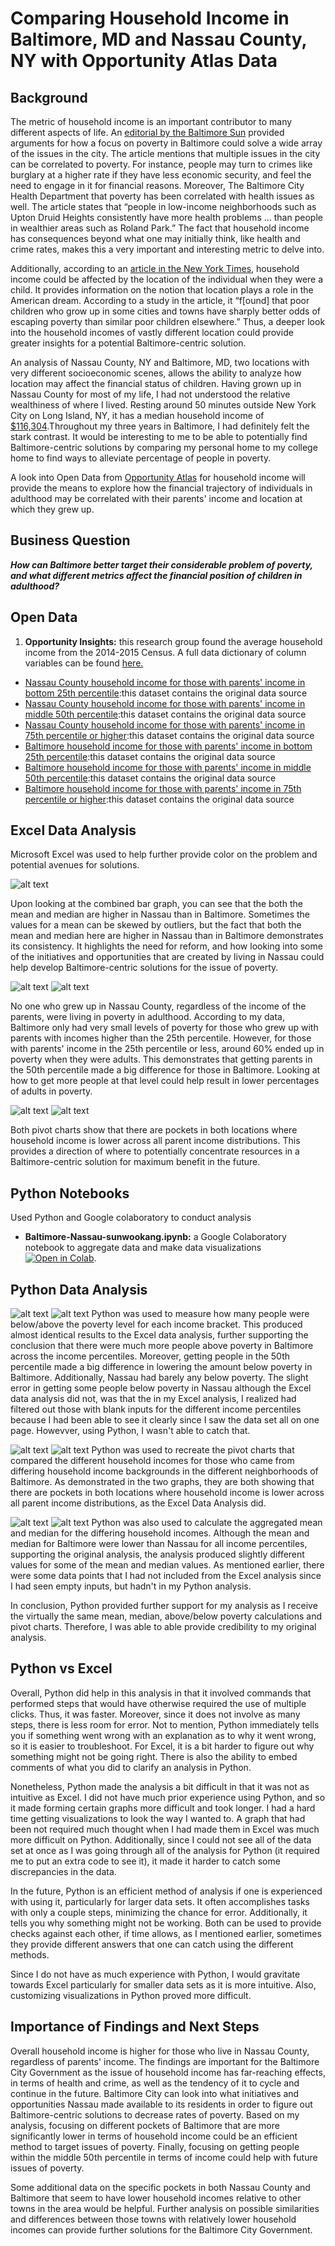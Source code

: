 # Comparing Household Income in Baltimore, MD and Nassau County, NY with Opportunity Atlas Data
## Background

The metric of household income is an important contributor to many different aspects of life. An [editorial by the Baltimore Sun](https://www.baltimoresun.com/opinion/editorial/bs-ed-0207-baltimore-poverty-20190205-story.html) provided arguments for how a focus on poverty in Baltimore could solve a wide array of the issues in the city. The article mentions that multiple issues in the city can be correlated to poverty. For instance, people may turn to crimes like burglary at a higher rate if they have less economic security, and feel the need to engage in it for financial reasons. Moreover, The Baltimore City Health Department that poverty has been correlated with health issues as well. The article states that “people in low-income neighborhoods such as Upton Druid Heights consistently have more health problems … than people in wealthier areas such as Roland Park.” The fact that household income has consequences beyond what one may initially think, like health and crime rates, makes this a very important and interesting metric to delve into.

Additionally, according to an [article in the New York Times](https://www.nytimes.com/2015/05/04/upshot/an-atlas-of-upward-mobility-shows-paths-out-of-poverty.html), household income could be affected by the location of the individual when they were a child. It provides information on the notion that location plays a role in the American dream. According to a study in the article, it “f[ound] that poor children who grow up in some cities and towns have sharply better odds of escaping poverty than similar poor children elsewhere.” Thus, a deeper look into the household incomes of vastly different location could provide greater insights for a potential Baltimore-centric solution. 

An analysis of Nassau County, NY and Baltimore, MD, two locations with very different socioeconomic scenes, allows the ability to analyze how location may affect the financial status of children. Having grown up in Nassau County for most of my life, I had not understood the relative wealthiness of where I lived. Resting around 50 minutes outside New York City on Long Island, NY, it has a median household income of [$116,304](https://datausa.io/profile/geo/nassau-county-ny).Throughout my three years in Baltimore, I had definitely felt the stark contrast. It would be interesting to me to be able to potentially find Baltimore-centric solutions by comparing my personal home to my college home to find ways to alleviate percentage of people in poverty.

A look into Open Data from [Opportunity Atlas](https://www.opportunityatlas.org/) for household income will provide the means to explore how the financial trajectory of individuals in adulthood may be correlated with their parents' income and location at which they grew up.

## Business Question
___How can Baltimore better target their considerable problem of poverty, and what different metrics affect the financial position of children in adulthood?___

## Open Data 
1.	__Opportunity Insights:__ this research group found the average household income from the 2014-2015 Census. A full data dictionary of column variables can be found [here.](https://github.com/skang06/baltimore-nassau-county/blob/master/glossary.txt)
- [Nassau County household income for those with parents' income in bottom 25th percentile](https://github.com/skang06/baltimore-nassau-county/blob/master/shown_tract_kfr_rP_gP_p25%20(11).csv):this dataset contains the original data source
- [Nassau County household income for those with parents' income in middle 50th percentile](https://github.com/skang06/baltimore-nassau-county/blob/master/shown_tract_kfr_rP_gP_p50%20(7).csv):this dataset contains the original data source
- [Nassau County household income for those with parents' income in 75th percentile or higher](https://github.com/skang06/baltimore-nassau-county/blob/master/shown_tract_kfr_rP_gP_p75%20(2).csv):this dataset contains the original data source
- [Baltimore household income for those with parents' income in bottom 25th percentile](https://github.com/skang06/baltimore-nassau-county/blob/master/shown_tract_kfr_rP_gP_p25%20(12).csv):this dataset contains the original data source
- [Baltimore household income for those with parents' income in middle 50th percentile](https://github.com/skang06/baltimore-nassau-county/blob/master/shown_tract_kfr_rP_gP_p50%20(8).csv):this dataset contains the original data source
- [Baltimore household income for those with parents' income in 75th percentile or higher](https://github.com/skang06/baltimore-nassau-county/blob/master/shown_tract_kfr_rP_gP_p75%20(3).csv):this dataset contains the original data source


## Excel Data Analysis 
Microsoft Excel was used to help further provide color on the problem and potential avenues for solutions.

![alt text](https://github.com/skang06/baltimore-nassau-county/blob/master/meanmedian.png)

Upon looking at the combined bar graph, you can see that the both the mean and median are higher in Nassau than in Baltimore. Sometimes the values for a mean can be skewed by outliers, but the fact that both the mean and median here are higher in Nassau than in Baltimore demonstrates its consistency. It highlights the need for reform, and how looking into some of the initiatives and opportunities that are created by living in Nassau could help develop Baltimore-centric solutions for the issue of poverty.

![alt text](https://github.com/skang06/baltimore-nassau-county/blob/master/nassaupoverty.png)
![alt text](https://github.com/skang06/baltimore-nassau-county/blob/master/baltimorepoverty.png)

No one who grew up in Nassau County, regardless of the income of the parents, were living in poverty in adulthood. According to my data, Baltimore only had very small levels of poverty for those who grew up with parents with incomes higher than the 25th percentile. However, for those with parents' income in the 25th percentile or less, around 60% ended up in poverty when they were adults. This demonstrates that getting parents in the 50th percentile made a big difference for those in Baltimore. Looking at how to get more people at that level could help result in lower percentages of adults in poverty. 

![alt text](https://github.com/skang06/baltimore-nassau-county/blob/master/nassaupivot1.png)
![alt text](https://github.com/skang06/baltimore-nassau-county/blob/master/baltimorepivot2.png)

Both pivot charts show that there are pockets in both locations where household income is lower across all parent income distributions. This provides a direction of where to potentially concentrate resources in a Baltimore-centric solution for maximum benefit in the future. 

## Python Notebooks
Used Python and Google colaboratory to conduct analysis
- __Baltimore-Nassau-sunwookang.ipynb:__ a Google Colaboratory notebook to aggregate data and make data visualizations [![Open in Colab](https://colab.research.google.com/assets/colab-badge.svg)](https://colab.research.google.com/drive/11teRC-rjrv8kMtpNIDOyBTZdIYh9PQTe#scrollTo=tbo5tE9SR066).

## Python Data Analysis

![alt text](https://github.com/skang06/baltimore-nassau-county/blob/master/Screen%20Shot%202020-11-22%20at%205.58.12%20PM.png)
![alt text](https://github.com/skang06/baltimore-nassau-county/blob/master/Screen%20Shot%202020-11-22%20at%205.58.31%20PM.png)
Python was used to measure how many people were below/above the poverty level for each income bracket. This produced almost identical results to the Excel data analysis, further supporting the conclusion that there were much more people above poverty in Baltimore across the income percentiles. Moreover, getting people in the 50th percentile made a big difference in lowering the amount below poverty in Baltimore. Additionally, Nassau had barely any below poverty. The slight error in getting some people below poverty in Nassau although the Excel data analysis did not, was that the in my Excel analysis, I realized had filtered out those with blank inputs for the different income percentiles because I had been able to see it clearly since I saw the data set all on one page. Howevver, using Python, I wasn't able to catch that.

![alt text](https://github.com/skang06/baltimore-nassau-county/blob/master/Screen%20Shot%202020-11-22%20at%205.59.15%20PM.png)
![alt text](https://github.com/skang06/baltimore-nassau-county/blob/master/Screen%20Shot%202020-11-22%20at%205.59.26%20PM.png)
Python was used to recreate the pivot charts that compared the different household incomes for those who came from differing household income backgrounds in the different neighborhoods of Baltimore. As demonstrated in the two graphs, they are both showing that there are pockets in both locations where household income is lower across all parent income distributions, as the Excel Data Analysis did. 

![alt text](https://github.com/skang06/baltimore-nassau-county/blob/master/Screen%20Shot%202020-11-22%20at%205.58.42%20PM.png)
![alt text](https://github.com/skang06/baltimore-nassau-county/blob/master/Screen%20Shot%202020-11-22%20at%205.58.52%20PM.png)
Python was also used to calculate the aggregated mean and median for the differing household incomes. Although the mean and median for Baltimore were lower than Nassau for all income percentiles, supporting the original analysis, the analysis produced slightly different values for some of the mean and median values. As mentioned earlier, there were some data points that I had not included from the Excel analysis since I had seen empty inputs, but hadn't in my Python analysis.

In conclusion, Python provided further support for my analysis as I receive the virtually the same mean, median, above/below poverty calculations and pivot charts. Therefore, I was able to able provide credibility to my original analysis. 

## Python vs Excel

Overall, Python did help in this analysis in that it involved commands that performed steps that would have otherwise required the use of multiple clicks. Thus, it was faster. Moreover, since it does not involve as many steps, there is less room for error. Not to mention, Python immediately tells you if something went wrong with an explanation as to why it went wrong, so it is easier to troubleshoot. For Excel, it is a bit harder to figure out why something might not be going right. There is also the ability to embed comments of what you did to clarify an analysis in Python.

Nonetheless, Python made the analysis a bit difficult in that it was not as intuitive as Excel. I did not have much prior experience using Python, and so it made forming certain graphs more difficult and took longer. I had a hard time getting visualizations to look the way I wanted to. A graph that had been not required much thought when I had made them in Excel was much more difficult on Python. Additionally, since I could not see all of the data set at once as I was going through all of the analysis for Python (it required me to put an extra code to see it), it made it harder to catch some discrepancies in the data. 

In the future, Python is an efficient method of analysis if one is experienced with using it, particularly for larger data sets. It often accomplishes tasks with only a couple steps, minimizing the chance for error. Additionally, it tells you why something might not be working. Both can be used to provide checks against each other, if time allows, as I mentioned earlier, sometimes they provide different answers that one can catch using the different methods.

Since I do not have as much experience with Python, I would gravitate towards Excel particularly for smaller data sets as it is more intuitive. Also, customizing visualizations in Python proved more difficult. 

## Importance of Findings and Next Steps
Overall household income is higher for those who live in Nassau County, regardless of parents' income. The findings are important for the Baltimore City Government as the issue of household income has far-reaching effects, in terms of health and crime, as well as the tendency of it to cycle and continue in the future. Baltimore City can look into what initiatives and opportunities Nassau made available to its residents in order to figure out Baltimore-centric solutions to decrease rates of poverty. Based on my analysis, focusing on different pockets of Baltimore that are more significantly lower in terms of household income could be an efficient method to target issues of poverty. Finally, focusing on getting people within the middle 50th percentile in terms of income could help with future issues of poverty. 

Some additional data on the specific pockets in both Nassau County and Baltimore that seem to have lower household incomes relative to other towns in the area would be helpful. Further analysis on possible similarities and differences between those towns with relatively lower household incomes can provide further solutions for the Baltimore City Government.
